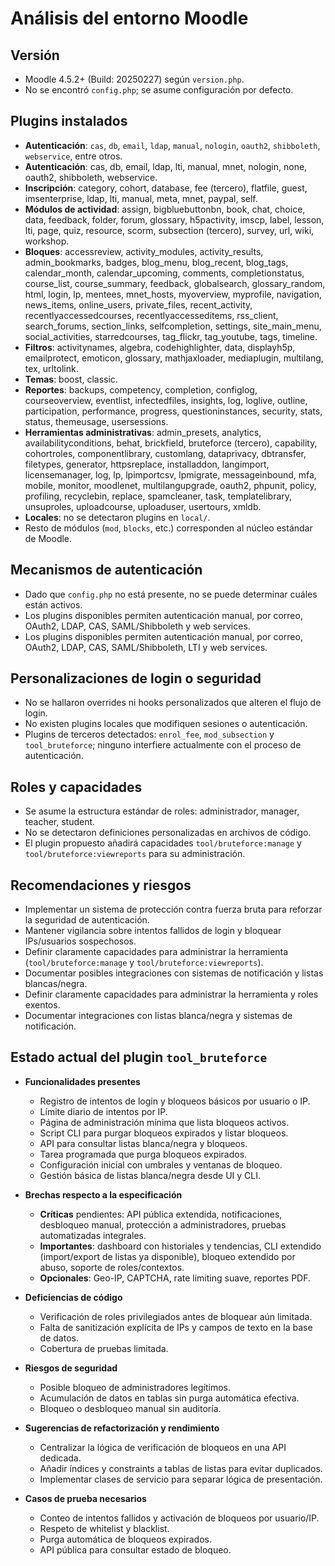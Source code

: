 # Análisis del entorno Moodle

## Versión
- Moodle 4.5.2+ (Build: 20250227) según `version.php`.
- No se encontró `config.php`; se asume configuración por defecto.

## Plugins instalados
- **Autenticación**: `cas`, `db`, `email`, `ldap`, `manual`, `nologin`, `oauth2`, `shibboleth`, `webservice`, entre otros.
- **Autenticación**: cas, db, email, ldap, lti, manual, mnet, nologin, none, oauth2, shibboleth, webservice.
- **Inscripción**: category, cohort, database, fee (tercero), flatfile, guest, imsenterprise, ldap, lti, manual, meta, mnet, paypal, self.
- **Módulos de actividad**: assign, bigbluebuttonbn, book, chat, choice, data, feedback, folder, forum, glossary, h5pactivity, imscp, label, lesson, lti, page, quiz, resource, scorm, subsection (tercero), survey, url, wiki, workshop.
- **Bloques**: accessreview, activity_modules, activity_results, admin_bookmarks, badges, blog_menu, blog_recent, blog_tags, calendar_month, calendar_upcoming, comments, completionstatus, course_list, course_summary, feedback, globalsearch, glossary_random, html, login, lp, mentees, mnet_hosts, myoverview, myprofile, navigation, news_items, online_users, private_files, recent_activity, recentlyaccessedcourses, recentlyaccesseditems, rss_client, search_forums, section_links, selfcompletion, settings, site_main_menu, social_activities, starredcourses, tag_flickr, tag_youtube, tags, timeline.
- **Filtros**: activitynames, algebra, codehighlighter, data, displayh5p, emailprotect, emoticon, glossary, mathjaxloader, mediaplugin, multilang, tex, urltolink.
- **Temas**: boost, classic.
- **Reportes**: backups, competency, completion, configlog, courseoverview, eventlist, infectedfiles, insights, log, loglive, outline, participation, performance, progress, questioninstances, security, stats, status, themeusage, usersessions.
- **Herramientas administrativas**: admin_presets, analytics, availabilityconditions, behat, brickfield, bruteforce (tercero), capability, cohortroles, componentlibrary, customlang, dataprivacy, dbtransfer, filetypes, generator, httpsreplace, installaddon, langimport, licensemanager, log, lp, lpimportcsv, lpmigrate, messageinbound, mfa, mobile, monitor, moodlenet, multilangupgrade, oauth2, phpunit, policy, profiling, recyclebin, replace, spamcleaner, task, templatelibrary, unsuproles, uploadcourse, uploaduser, usertours, xmldb.
- **Locales**: no se detectaron plugins en `local/`.
- Resto de módulos (`mod`, `blocks`, etc.) corresponden al núcleo estándar de Moodle.

## Mecanismos de autenticación
- Dado que `config.php` no está presente, no se puede determinar cuáles están activos.
- Los plugins disponibles permiten autenticación manual, por correo, OAuth2, LDAP, CAS, SAML/Shibboleth y web services.
- Los plugins disponibles permiten autenticación manual, por correo, OAuth2, LDAP, CAS, SAML/Shibboleth, LTI y web services.

## Personalizaciones de login o seguridad
- No se hallaron overrides ni hooks personalizados que alteren el flujo de login.
- No existen plugins locales que modifiquen sesiones o autenticación.
- Plugins de terceros detectados: `enrol_fee`, `mod_subsection` y `tool_bruteforce`; ninguno interfiere actualmente con el proceso de autenticación.

## Roles y capacidades
- Se asume la estructura estándar de roles: administrador, manager, teacher, student.
- No se detectaron definiciones personalizadas en archivos de código.
- El plugin propuesto añadirá capacidades `tool/bruteforce:manage` y `tool/bruteforce:viewreports` para su administración.

## Recomendaciones y riesgos
- Implementar un sistema de protección contra fuerza bruta para reforzar la seguridad de autenticación.
- Mantener vigilancia sobre intentos fallidos de login y bloquear IPs/usuarios sospechosos.
- Definir claramente capacidades para administrar la herramienta (`tool/bruteforce:manage` y `tool/bruteforce:viewreports`).
- Documentar posibles integraciones con sistemas de notificación y listas blancas/negra.
- Definir claramente capacidades para administrar la herramienta y roles exentos.
- Documentar integraciones con listas blanca/negra y sistemas de notificación.

## Estado actual del plugin `tool_bruteforce`

- **Funcionalidades presentes**
  - Registro de intentos de login y bloqueos básicos por usuario o IP.
  - Límite diario de intentos por IP.
  - Página de administración mínima que lista bloqueos activos.
  - Script CLI para purgar bloqueos expirados y listar bloqueos.
  - API para consultar listas blanca/negra y bloqueos.
  - Tarea programada que purga bloqueos expirados.
  - Configuración inicial con umbrales y ventanas de bloqueo.
  - Gestión básica de listas blanca/negra desde UI y CLI.

- **Brechas respecto a la especificación**
  - **Críticas** pendientes: API pública extendida, notificaciones, desbloqueo manual, protección a administradores, pruebas automatizadas integrales.
  - **Importantes**: dashboard con historiales y tendencias, CLI extendido (import/export de listas ya disponible), bloqueo extendido por abuso, soporte de roles/contextos.
  - **Opcionales**: Geo-IP, CAPTCHA, rate limiting suave, reportes PDF.

- **Deficiencias de código**
  - Verificación de roles privilegiados antes de bloquear aún limitada.
  - Falta de sanitización explícita de IPs y campos de texto en la base de datos.
  - Cobertura de pruebas limitada.

- **Riesgos de seguridad**
  - Posible bloqueo de administradores legítimos.
  - Acumulación de datos en tablas sin purga automática efectiva.
  - Bloqueo o desbloqueo manual sin auditoría.

- **Sugerencias de refactorización y rendimiento**
  - Centralizar la lógica de verificación de bloqueos en una API dedicada.
  - Añadir índices y constraints a tablas de listas para evitar duplicados.
  - Implementar clases de servicio para separar lógica de presentación.

- **Casos de prueba necesarios**
  - Conteo de intentos fallidos y activación de bloqueos por usuario/IP.
  - Respeto de whitelist y blacklist.
  - Purga automática de bloqueos expirados.
  - API pública para consultar estado de bloqueo.